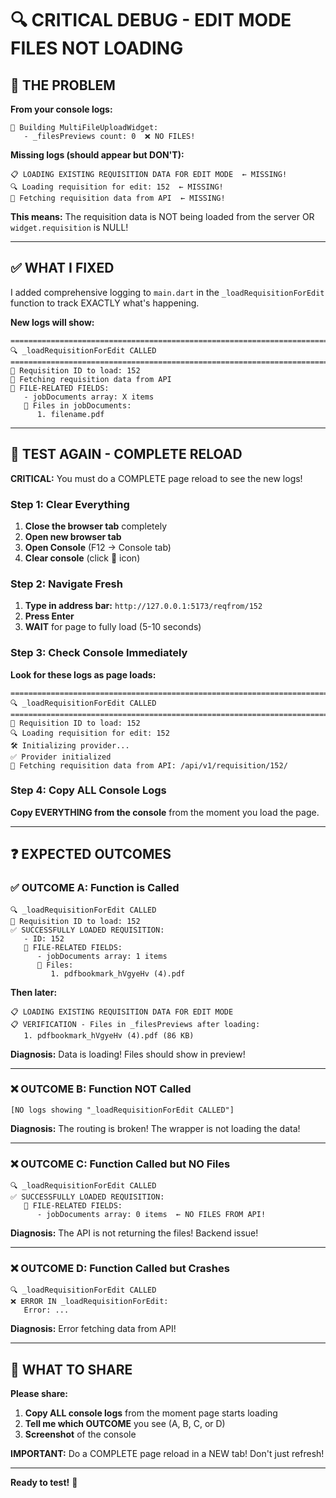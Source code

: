 # 🔍 CRITICAL DEBUG - EDIT MODE FILES NOT LOADING

## 🐛 THE PROBLEM

**From your console logs:**
```
📝 Building MultiFileUploadWidget:
   - _filesPreviews count: 0  ❌ NO FILES!
```

**Missing logs (should appear but DON'T):**
```
📋 LOADING EXISTING REQUISITION DATA FOR EDIT MODE  ← MISSING!
🔍 Loading requisition for edit: 152  ← MISSING!
📡 Fetching requisition data from API  ← MISSING!
```

**This means:** The requisition data is NOT being loaded from the server OR `widget.requisition` is NULL!

---

## ✅ WHAT I FIXED

I added comprehensive logging to `main.dart` in the `_loadRequisitionForEdit` function to track EXACTLY what's happening.

**New logs will show:**
```
================================================================================
🔍 _loadRequisitionForEdit CALLED
================================================================================
🎯 Requisition ID to load: 152
📡 Fetching requisition data from API
📄 FILE-RELATED FIELDS:
   - jobDocuments array: X items
   📎 Files in jobDocuments:
      1. filename.pdf
```

---

## 🧪 TEST AGAIN - COMPLETE RELOAD

**CRITICAL:** You must do a COMPLETE page reload to see the new logs!

### Step 1: Clear Everything
1. **Close the browser tab** completely
2. **Open new browser tab**
3. **Open Console** (F12 → Console tab)
4. **Clear console** (click 🚫 icon)

### Step 2: Navigate Fresh
1. **Type in address bar:** `http://127.0.0.1:5173/reqfrom/152`
2. **Press Enter**
3. **WAIT** for page to fully load (5-10 seconds)

### Step 3: Check Console Immediately
**Look for these logs as page loads:**

```
================================================================================
🔍 _loadRequisitionForEdit CALLED
================================================================================
🎯 Requisition ID to load: 152
🔍 Loading requisition for edit: 152
🛠️ Initializing provider...
✅ Provider initialized
📡 Fetching requisition data from API: /api/v1/requisition/152/
```

### Step 4: Copy ALL Console Logs
**Copy EVERYTHING from the console** from the moment you load the page.

---

## ❓ EXPECTED OUTCOMES

### ✅ OUTCOME A: Function is Called
```
🔍 _loadRequisitionForEdit CALLED
🎯 Requisition ID to load: 152
✅ SUCCESSFULLY LOADED REQUISITION:
   - ID: 152
   📄 FILE-RELATED FIELDS:
      - jobDocuments array: 1 items
      📎 Files:
         1. pdfbookmark_hVgyeHv (4).pdf
```
**Then later:**
```
📋 LOADING EXISTING REQUISITION DATA FOR EDIT MODE
📋 VERIFICATION - Files in _filesPreviews after loading:
   1. pdfbookmark_hVgyeHv (4).pdf (86 KB)
```
**Diagnosis:** Data is loading! Files should show in preview!

---

### ❌ OUTCOME B: Function NOT Called
```
[NO logs showing "_loadRequisitionForEdit CALLED"]
```
**Diagnosis:** The routing is broken! The wrapper is not loading the data!

---

### ❌ OUTCOME C: Function Called but NO Files
```
🔍 _loadRequisitionForEdit CALLED
✅ SUCCESSFULLY LOADED REQUISITION:
   📄 FILE-RELATED FIELDS:
      - jobDocuments array: 0 items  ← NO FILES FROM API!
```
**Diagnosis:** The API is not returning the files! Backend issue!

---

### ❌ OUTCOME D: Function Called but Crashes
```
🔍 _loadRequisitionForEdit CALLED
❌ ERROR IN _loadRequisitionForEdit:
   Error: ...
```
**Diagnosis:** Error fetching data from API!

---

## 📸 WHAT TO SHARE

**Please share:**

1. **Copy ALL console logs** from the moment page starts loading
2. **Tell me which OUTCOME** you see (A, B, C, or D)
3. **Screenshot** of the console

**IMPORTANT:** Do a COMPLETE page reload in a NEW tab! Don't just refresh!

---

**Ready to test!** 🚀
